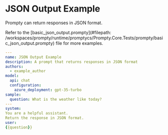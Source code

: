 # JSON Output Example

Prompty can return responses in JSON format.

Refer to the [basic_json_output.prompty](#filepath: /workspaces/prompty/runtime/promptycs/Prompty.Core.Tests/prompty/basic_json_output.prompty) file for more examples.

```yaml
---
name: JSON Output Example
description: A prompt that returns responses in JSON format
authors:
  - example_author
model:
  api: chat
  configuration:
    azure_deployment: gpt-35-turbo
sample:
  question: What is the weather like today?
---
system:
You are a helpful assistant.
Return the response in JSON format.
user:
{{question}}
```
